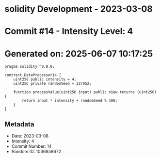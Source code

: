 ﻿# solidity Development - 2023-03-08
# Commit #14 - Intensity Level: 4
# Generated on: 2025-06-07 10:17:25
```solidity
pragma solidity ^0.8.0;

contract DataProcessor14 {
    uint256 public intensity = 4;
    uint256 private randomSeed = 227052;

    function processValue(uint256 input) public view returns (uint256) {
        return input * intensity + randomSeed % 100;
    }
}
```
## Metadata
- Date: 2023-03-08
- Intensity: 4
- Commit Number: 14
- Random ID: 1036858672
